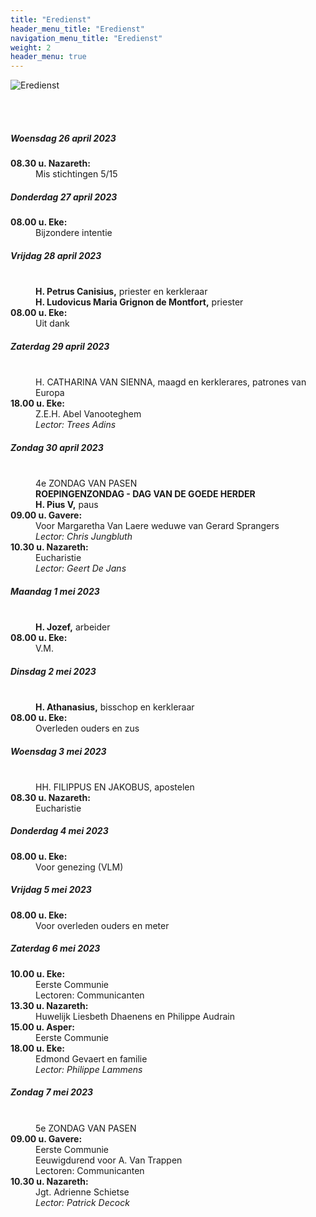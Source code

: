 ```yaml
---
title: "Eredienst"
header_menu_title: "Eredienst"
navigation_menu_title: "Eredienst"
weight: 2
header_menu: true
---
```


![Eredienst](images/liturgische-vieringen.jpg)

<br>
<br>

##### Woensdag 26 april 2023  
<dl><dt><b>08.30 u. Nazareth:</b></dt><dd>Mis stichtingen 5/15</dd>
</dl>

##### Donderdag 27 april 2023  
<dl><dt><b>08.00 u. Eke:</b></dt><dd>Bijzondere intentie</dd>
</dl>

##### Vrijdag 28 april 2023  
<dl><dt>&nbsp;</dt><dd><b>H. Petrus Canisius,</b> priester en kerkleraar<br><b>H. Ludovicus Maria Grignon de Montfort,</b> priester<br></dd><dt><b>08.00 u. Eke:</b></dt><dd>Uit dank</dd>
</dl>

##### Zaterdag 29 april 2023  
<dl><dt>&nbsp;</dt><dd>H. CATHARINA VAN SIENNA, maagd en kerklerares, patrones van Europa<br></dd><dt><b>18.00 u. Eke:</b></dt><dd>Z.E.H. Abel Vanooteghem<br><i>Lector: Trees Adins</i></dd>
</dl>

##### Zondag 30 april 2023  
<dl><dt>&nbsp;</dt><dd>4e ZONDAG VAN PASEN<br><b>ROEPINGENZONDAG - DAG VAN DE GOEDE HERDER</b><br><b>H. Pius V,</b> paus<br></dd><dt><b>09.00 u. Gavere:</b></dt><dd>Voor Margaretha Van Laere weduwe van Gerard Sprangers<br><i>Lector: Chris Jungbluth</i></dd>
<dt><b>10.30 u. Nazareth:</b></dt><dd>Eucharistie<br><i>Lector: Geert De Jans</i></dd>
</dl>

##### Maandag 1 mei 2023  
<dl><dt>&nbsp;</dt><dd><b>H. Jozef,</b> arbeider<br></dd><dt><b>08.00 u. Eke:</b></dt><dd>V.M.</dd>
</dl>

##### Dinsdag 2 mei 2023  
<dl><dt>&nbsp;</dt><dd><b>H. Athanasius,</b> bisschop en kerkleraar<br></dd><dt><b>08.00 u. Eke:</b></dt><dd>Overleden ouders en zus</dd>
</dl>

##### Woensdag 3 mei 2023  
<dl><dt>&nbsp;</dt><dd>HH. FILIPPUS EN JAKOBUS, apostelen<br></dd><dt><b>08.30 u. Nazareth:</b></dt><dd>Eucharistie</dd>
</dl>

##### Donderdag 4 mei 2023  
<dl><dt><b>08.00 u. Eke:</b></dt><dd>Voor genezing (VLM)</dd>
</dl>

##### Vrijdag 5 mei 2023  
<dl><dt><b>08.00 u. Eke:</b></dt><dd>Voor overleden ouders en meter</dd>
</dl>

##### Zaterdag 6 mei 2023  
<dl><dt><b>10.00 u. Eke:</b></dt><dd>Eerste Communie<br>Lectoren: Communicanten</dd>
<dt><b>13.30 u. Nazareth:</b></dt><dd>Huwelijk Liesbeth Dhaenens en Philippe Audrain</dd>
<dt><b>15.00 u. Asper:</b></dt><dd>Eerste Communie</dd>
<dt><b>18.00 u. Eke:</b></dt><dd>Edmond Gevaert en familie<br><i>Lector: Philippe Lammens</i></dd>
</dl>

##### Zondag 7 mei 2023  
<dl><dt>&nbsp;</dt><dd>5e ZONDAG VAN PASEN<br></dd><dt><b>09.00 u. Gavere:</b></dt><dd>Eerste Communie<br>Eeuwigdurend voor A. Van Trappen<br>Lectoren: Communicanten</dd>
<dt><b>10.30 u. Nazareth:</b></dt><dd>Jgt. Adrienne Schietse<br><i>Lector: Patrick Decock</i></dd>
</dl>
<br>
<br>
<br>


